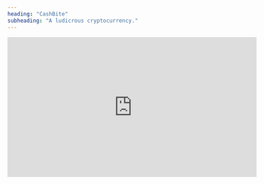 ```yaml
---
heading: "CashBite"
subheading: "A ludicrous cryptocurrency."
---
```

<iframe width="560" height="315" src="https://www.youtube.com/embed/corNgBJGajQ?controls=0" title="YouTube video player" frameborder="0" allow="accelerometer; autoplay; clipboard-write; encrypted-media; gyroscope; picture-in-picture" allowfullscreen></iframe>